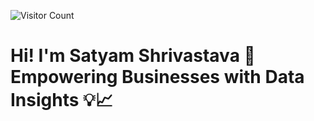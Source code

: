 ![Visitor Count](https://komarev.com/ghpvc/?username=bisensomya&style=flat-square&color=blue)

# Hi! I'm Satyam Shrivastava 🌟 Empowering Businesses with Data Insights 💡📈
